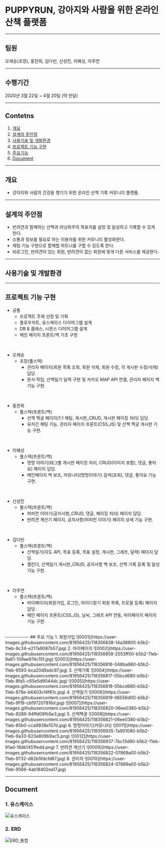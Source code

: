 # PUPPYRUN, 강아지와 사람을 위한 온라인 산책 플랫폼
------------
## 팀원 
오재승(조장), 홍찬희, 김다빈, 신성진, 이혜성, 이주연

------------
## 수행기간
2020년 3월 22일 ~ 4월 20일 (약 한달)

------------


## Contetns

1. [개요](#개요)
2. [설계의 주안점](#설계의-주안점)
3. [사용기술 및 개발환경](#사용기술-및-개발환경)
4. [프로젝트 기능 구현](#프로젝트-기능-구현)
5. [주요기능](#주요기능)
6. [Document](#Document)

------------

## 개요
+ 강아지와 사람의 건강을 챙기기 위한 온라인 산책 기록 커뮤니티 플랫폼.
------------

## 설계의 주안점
- 반려견과 함께하는 산책과 러닝위주의 목표치를 설정 및 달성하고 기록할 수 있게 한다.
- 소통과 정보를 필요로 하는 이용자를 위한 커뮤니티 활성화한다.
- 채팅 기능 구현으로 함께할 파트너를 구할 수 있도록 한다.
- 비로그인, 반려견이 있는 회원, 반려견이 없는 회원에 맞게 다른 서비스를 제공한다.

------------
## 사용기술 및 개발환경


------------
## 프로젝트 기능 구현


- 공통
    - 프로젝트 주제 선정 및 기획 
    - 플로우차트, 유스케이스 다이어그램 설계
    - DB & 클래스, 시퀸스 다이어그램 설계
    - 메인 페이지 프론트/백 기초 구현
<br>

- 오재승
  - 조장(풀스택)
    - 관리자 페이지(회원 목록 조회, 회원 삭제, 회원 수정, 각 게시판 수정/삭제) 담당.
    - 문서 작업, 산책일기 달력 구현 및 카카오 MAP API 연결, 관리자 페이지 백 기능 구현.
<br>

- 홍찬희
  - 풀스택(프론트/백)
    - 산책 짝궁 페이지(1:1 채팅, 게시판_CRUD, 게시판 페이징 처리) 담당.
    - 유저간 채팅 기능, 관리자 페이지 프론트(CSS,JS) 및 산책 짝궁 게시판 기능 구현.
<br>  
   
- 이혜성
  - 풀스택(프론트/백)
    - 멍멍 이야기(태그별 게시판 페이징 처리, CRUD(이미지 포함), 댓글, 좋아요) 페이지 담당.
    - 메인페이지 백 보조, 커뮤니티(멍멍이야기) 검색(조회), 댓글, 좋아요 기능 구현.
<br>

- 신성진
  - 풀스택(프론트/백)
    - 퍼피런 이야기(공지사항_CRUD, 댓글, 페이징 처리) 페이지 담당.
    - 반려견 계산기 페이지, 공지사항(퍼피런 이야기) 페이지 상세 기능 구현.
 <br>  
   
- 김다빈
  - 풀스택(프론트/백)
    - 산책일기(지도 API, 목표 등록, 목표 설정, 게시판, 그래프, 달력) 페이지 담당.
    - 캘린더, 산책일기 게시판_CRUD, 공지사항 백 보조, 산책 기록 등록 및 달성 기능 구현.
<br>

- 이주연
  - 풀스택(프론트/백)
    - 마이페이지(회원가입, 로그인, 아이디찾기 회원 목록, 프로필 등록) 페이지 담당.
    - 메인 페이지 프론트(CSS,JS), 날씨, 그래프 API 연동, 마이페이지 페이지 기능 구현.
<br>
------------
## 주요 기능
1. 회원가입
![0001](https://user-images.githubusercontent.com/81956425/118356838-14a38900-b5b2-11eb-9c34-e217a9087b57.jpg)
2. 마이페이지
![0002](https://user-images.githubusercontent.com/81956425/118356858-2553ff00-b5b2-11eb-9a61-109ae974c15f.jpg)
![0003](https://user-images.githubusercontent.com/81956425/118356816-048ba980-b5b2-11eb-9593-bca20d9adc97.jpg)
3. 산책기록
![0004](https://user-images.githubusercontent.com/81956425/118356817-05bcd680-b5b2-11eb-8fa5-c65e5d9044dc.jpg)
![0005](https://user-images.githubusercontent.com/81956425/118356818-05bcd680-b5b2-11eb-878e-b6403cf4f61c.jpg)
4. 산책일기
![0006](https://user-images.githubusercontent.com/81956425/118356819-06556d00-b5b2-11eb-9f19-cbf97207816d.jpg)
![0007](https://user-images.githubusercontent.com/81956425/118356820-06ee0380-b5b2-11eb-9286-94ffd09fb5e3.jpg)
5. 산책짝꿍
![0008](https://user-images.githubusercontent.com/81956425/118356821-06ee0380-b5b2-11eb-85b0-cca9938e157d.jpg)
6. 멍멍이야기(커뮤니티)
![0011](https://user-images.githubusercontent.com/81956425/118356935-7a901080-b5b2-11eb-9a33-623e809b9ac5.png)
![0012](https://user-images.githubusercontent.com/81956425/118356937-7bc13d80-b5b2-11eb-91ad-18db1451fedd.png)
7. 반려견 계산기
![0009](https://user-images.githubusercontent.com/81956425/118356822-07869a00-b5b2-11eb-9732-d82b5fdcfd87.jpg)
8. 관리자
![0010](https://user-images.githubusercontent.com/81956425/118356824-07869a00-b5b2-11eb-9566-4ab18402ea17.jpg)


------------
## Document
### 1. 유스케이스
![유스케이스](https://user-images.githubusercontent.com/81937349/118353075-c71e2080-b59f-11eb-85b5-9db49f2ff080.png)

### 2. ERD
![ERD_통합](https://user-images.githubusercontent.com/81937349/118353105-df8e3b00-b59f-11eb-9a3a-d53fd93c04d7.png)


